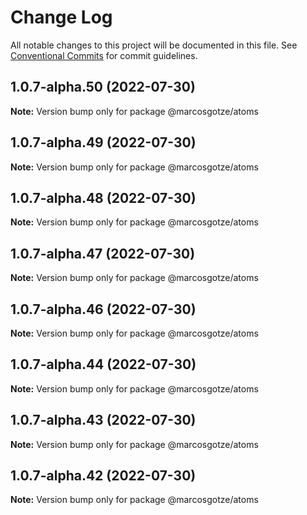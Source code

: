 # Change Log

All notable changes to this project will be documented in this file.
See [Conventional Commits](https://conventionalcommits.org) for commit guidelines.

## 1.0.7-alpha.50 (2022-07-30)

**Note:** Version bump only for package @marcosgotze/atoms





## 1.0.7-alpha.49 (2022-07-30)

**Note:** Version bump only for package @marcosgotze/atoms





## 1.0.7-alpha.48 (2022-07-30)

**Note:** Version bump only for package @marcosgotze/atoms





## 1.0.7-alpha.47 (2022-07-30)

**Note:** Version bump only for package @marcosgotze/atoms





## 1.0.7-alpha.46 (2022-07-30)

**Note:** Version bump only for package @marcosgotze/atoms





## 1.0.7-alpha.44 (2022-07-30)

**Note:** Version bump only for package @marcosgotze/atoms





## 1.0.7-alpha.43 (2022-07-30)

**Note:** Version bump only for package @marcosgotze/atoms





## 1.0.7-alpha.42 (2022-07-30)

**Note:** Version bump only for package @marcosgotze/atoms
